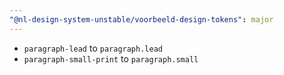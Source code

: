 ```yaml
---
"@nl-design-system-unstable/voorbeeld-design-tokens": major
---
```


- `paragraph-lead` to `paragraph.lead`
- `paragraph-small-print` to `paragraph.small`
